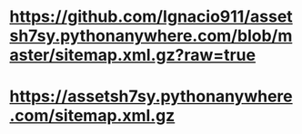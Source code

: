 # https://github.com/Ignacio911/assetsh7sy.pythonanywhere.com/blob/master/sitemap.xml.gz?raw=true
# https://assetsh7sy.pythonanywhere.com/sitemap.xml.gz
